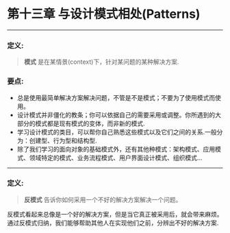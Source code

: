 # 第十三章 与设计模式相处(Patterns)
---

### 定义:
> **模式** 是在某情景(context)下，针对某问题的某种解决方案.

### 要点:
- 总是使用最简单解决方案解决问题，不管是不是模式；不要为了使用模式而使用。
- 设计模式并非僵化的教条；你可以依据自己的需要采用或调整。你所遇到的大部分的模式都是现有模式的变体，而非新的模式.
- 学习设计模式的类目，可以帮你自己熟悉这些模式以及它们之间的关系.一般分为：创建型、行为型和结构型.
- 除了我们学习的面向对象的基础模式外，还有其他种模式：架构模式、应用模式、领域特定的模式、业务流程模式、用户界面设计模式、组织模式...

---

### 定义:
> **反模式** 告诉你如何采用一个不好的解决方案解决一个问题。

反模式看起来总像是一个好的解决方案，但是当它真正被采用后，就会带来麻烦。通过反模式归纳，我们能够帮助其他人在实现他们之前，分辨出不好的解决方案.
